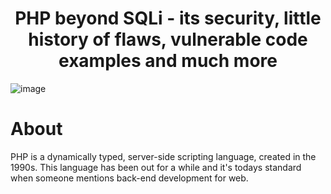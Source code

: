 # <center>PHP beyond SQLi - its security, little history of flaws, vulnerable code examples and much more</center>
![image](https://github.com/KiraReys/blog/assets/44244085/7a2226e3-78a6-4209-b32a-2aaf1705dad7)
<br>
# About
PHP is a dynamically typed, server-side scripting language, created in the 1990s. This language has been out for a while and it's todays standard when someone mentions back-end development for web.

